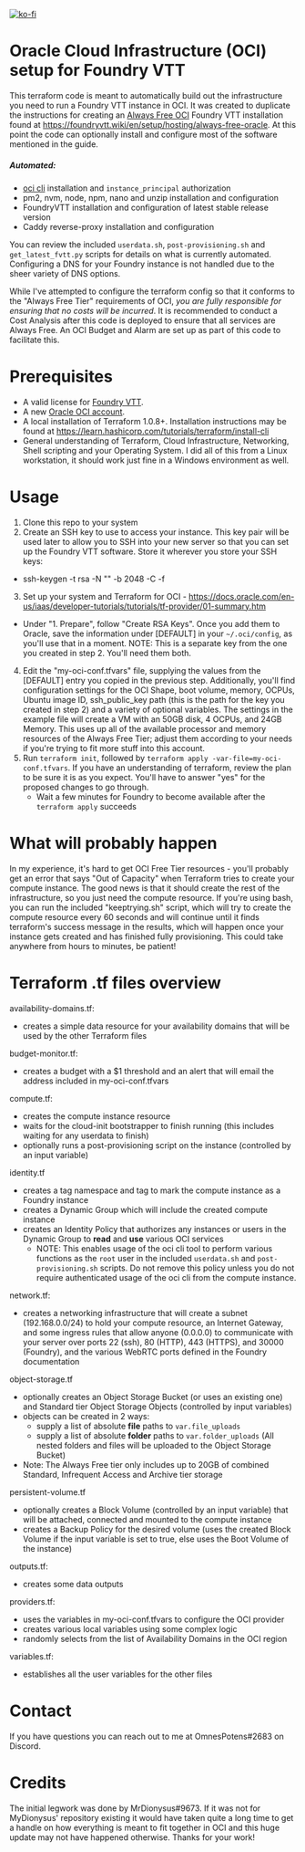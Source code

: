 [![ko-fi](https://ko-fi.com/img/githubbutton_sm.svg)](https://ko-fi.com/Y8Y4HQWXE)
# Oracle Cloud Infrastructure (OCI) setup for Foundry VTT
This terraform code is meant to automatically build out the infrastructure you need to run a Foundry VTT instance in OCI. It was created to duplicate the instructions for creating an [Always Free OCI](https://docs.oracle.com/en-us/iaas/Content/FreeTier/freetier_topic-Always_Free_Resources.htm) Foundry VTT installation found at https://foundryvtt.wiki/en/setup/hosting/always-free-oracle. At this point the code can optionally install and configure most of the software mentioned in the guide.

##### Automated:
  - [oci cli](https://github.com/oracle/oci-cli) installation and `instance_principal` authorization
- pm2, nvm, node, npm, nano and unzip installation and configuration
- FoundryVTT installation and configuration of latest stable release version
- Caddy reverse-proxy installation and configuration

You can review the included `userdata.sh`, `post-provisioning.sh` and `get_latest_fvtt.py` scripts for details on what is currently automated. Configuring a DNS for your Foundry instance is not handled due to the sheer variety of DNS options.


While I've attempted to configure the terraform config so that it conforms to the "Always Free Tier" requirements of OCI, *you are fully responsible for ensuring that no costs will be incurred*.  It is recommended to conduct a Cost Analysis after this code is deployed to ensure that all services are Always Free.  An OCI Budget and Alarm are set up as part of this code to facilitate this.

# Prerequisites
 - A valid license for [Foundry VTT](https://foundryvtt.com).
 - A new [Oracle OCI account](https://cloud.oracle.com).
 - A local installation of Terraform 1.0.8+.  Installation instructions may be found at https://learn.hashicorp.com/tutorials/terraform/install-cli
 - General understanding of Terraform, Cloud Infrastructure, Networking, Shell scripting and your Operating System.  I did all of this from a Linux workstation, it should work just fine in a Windows environment as well.

# Usage
1. Clone this repo to your system
2. Create an SSH key to use to access your instance.  This key pair will be used later to allow you to SSH into your new server so that you can set up the Foundry VTT software.  Store it wherever you store your SSH keys:
  - ssh-keygen -t rsa -N "" -b 2048 -C <your-ssh-key-name> -f <your-ssh-key-name>
3. Set up your system and Terraform for OCI - https://docs.oracle.com/en-us/iaas/developer-tutorials/tutorials/tf-provider/01-summary.htm
  - Under "1. Prepare", follow "Create RSA Keys". Once you add them to Oracle, save the information under [DEFAULT] in your `~/.oci/config`, as you'll use that in a moment. NOTE: This is a separate key from the one you created in step 2.  You'll need them both.
4. Edit the "my-oci-conf.tfvars" file, supplying the values from the [DEFAULT] entry you copied in the previous step.
    Additionally, you'll find configuration settings for the OCI Shape, boot volume, memory, OCPUs, Ubuntu image ID, ssh_public_key path (this is the path for the key you created in step 2) and a variety of optional variables.  The settings in the example file will create a VM with an 50GB disk, 4 OCPUs, and 24GB Memory.  This uses up all of the available processor and memory resources of the Always Free Tier; adjust them according to your needs if you're trying to fit more stuff into this account.
5. Run `terraform init`, followed by `terraform apply -var-file=my-oci-conf.tfvars`.  If you have an understanding of terraform, review the plan to be sure it is as you expect. You'll have to answer "yes" for the proposed changes to go through.
   -  Wait a few minutes for Foundry to become available after the `terraform apply` succeeds


# What will probably happen
In my experience, it's hard to get OCI Free Tier resources - you'll probably get an error that says "Out of Capacity" when Terraform tries to create your compute instance.  The good news is that it should create the rest of the infrastructure, so you just need the compute resource.  If you're using bash, you can run the included "keeptrying.sh" script, which will try to create the compute resource every 60 seconds and will continue until it finds terraform's success message in the results, which will happen once your instance gets created and has finished fully provisioning.  This could take anywhere from hours to minutes, be patient!

# Terraform .tf files overview
availability-domains.tf:
  - creates a simple data resource for your availability domains that will be used by the other Terraform files

budget-monitor.tf:
  - creates a budget with a $1 threshold and an alert that will email the address included in my-oci-conf.tfvars

compute.tf:
  - creates the compute instance resource
  - waits for the cloud-init bootstrapper to finish running (this includes waiting for any userdata to finish)
  - optionally runs a post-provisioning script on the instance (controlled by an input variable)

identity.tf
  - creates a tag namespace and tag to mark the compute instance as a Foundry instance
  - creates a Dynamic Group which will include the created compute instance
  - creates an Identity Policy that authorizes any instances or users in the Dynamic Group to **read** and **use** various OCI services
    - NOTE: This enables usage of the oci cli tool to perform various functions as the `root` user in the included `userdata.sh` and `post-provisioning.sh` scripts. Do not remove this policy unless you do not require authenticated usage of the oci cli from the compute instance.

network.tf:
  - creates a networking infrastructure that will create a subnet (192.168.0.0/24) to hold your compute resource, an Internet Gateway, and some ingress rules that allow anyone (0.0.0.0) to communicate with your server over ports 22 (ssh), 80 (HTTP), 443 (HTTPS), and 30000 (Foundry), and the various WebRTC ports defined in the Foundry documentation

object-storage.tf
  - optionally creates an Object Storage Bucket (or uses an existing one) and Standard tier Object Storage Objects (controlled by input variables)
  - objects can be created in 2 ways:
    - supply a list of absolute **file** paths to `var.file_uploads`
    - supply a list of absolute **folder** paths to `var.folder_uploads` (All nested folders and files will be uploaded to the Object Storage Bucket)
  - Note: The Always Free tier only includes up to 20GB of combined Standard, Infrequent Access and Archive tier storage

persistent-volume.tf
  - optionally creates a Block Volume (controlled by an input variable) that will be attached, connected and mounted to the compute instance
  - creates a Backup Policy for the desired volume (uses the created Block Volume if the input variable is set to true, else uses the Boot Volume of the instance)

outputs.tf:
  - creates some data outputs

providers.tf:
  - uses the variables in my-oci-conf.tfvars to configure the OCI provider
  - creates various local variables using some complex logic
  - randomly selects from the list of Availability Domains in the OCI region

variables.tf:
  - establishes all the user variables for the other files

# Contact
If you have questions you can reach out to me at OmnesPotens#2683 on Discord.

# Credits
The initial legwork was done by MrDionysus#9673.  If it was not for MyDionysus' repository existing it would have taken quite a long time to get a handle
on how everything is meant to fit together in OCI and this huge update may not have happened otherwise.  Thanks for your work!
